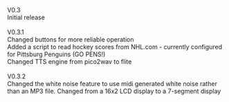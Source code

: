 V0.3 <br>
Initial release
<br><br>
V0.3.1 <br>
Changed buttons for more reliable operation<br>
Added a script to read hockey scores from NHL.com - currently configured for Pittsburg Penguins (GO PENS!)<br>
Changed TTS engine from pico2wav to flite
<br><br>
V0.3.2<br>
Changed the white noise feature to use midi generated white noise rather than an MP3 file.
Changed from a 16x2 LCD display to a 7-segment display
